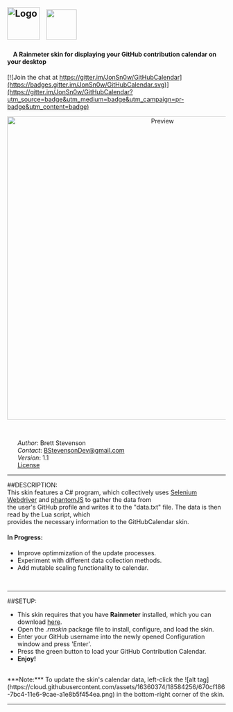 <img src="https://cloud.githubusercontent.com/assets/16360374/18583398/322d04ba-7bbf-11e6-9964-c1958021561a.png" height="75" title="Logo"> &nbsp; <img src="https://cloud.githubusercontent.com/assets/16360374/18583620/88d68768-7bc0-11e6-9baa-2380731c2bd0.png" height="70">
------------------------------------------------------------------------------------------------------------------------
#### &nbsp;&nbsp;&nbsp;&nbsp;A Rainmeter skin for displaying your GitHub contribution calendar on your desktop  

[![Join the chat at https://gitter.im/JonSn0w/GitHubCalendar](https://badges.gitter.im/JonSn0w/GitHubCalendar.svg)](https://gitter.im/JonSn0w/GitHubCalendar?utm_source=badge&utm_medium=badge&utm_campaign=pr-badge&utm_content=badge)
<br>
  <p align="center">
  <img src="https://github.com/JonSn0w/Rainmeter_GitHubCalendar/blob/master/@Resources/preview/Preview.gif" width="700" title="Preview">
  </p>
  <br>
  
  &nbsp;&nbsp;&nbsp;&nbsp;&nbsp;&nbsp;*Author*: Brett Stevenson  
  &nbsp;&nbsp;&nbsp;&nbsp;&nbsp;&nbsp;*Contact*: BStevensonDev@gmail.com  
  &nbsp;&nbsp;&nbsp;&nbsp;&nbsp;&nbsp;*Version*: 1.1  
  &nbsp;&nbsp;&nbsp;&nbsp;&nbsp;&nbsp;[License](https://github.com/JonSn0w/GitHubCalendar/blob/master/LICENSE)
  <br>
  
*********************************************************************************************************  
  
##DESCRIPTION:  
  This skin features a C# program, which collectively uses [Selenium Webdriver](http://www.seleniumhq.org/projects/webdriver/) and [phantomJS](http://phantomjs.org) to gather the data from  
  the user's GitHub profile and writes it to the "data.txt" file. The data is then read by the Lua script, which  
  provides the necessary information to the GitHubCalendar skin.  
    
#### In Progress:  
  * Improve optimmization of the update processes.  
  * Experiment with different data collection methods.  
  * Add mutable scaling functionality to calendar.  
  
  <br/>

*********************************************************************************************************
  
##SETUP:  
  * This skin requires that you have **Rainmeter** installed, which you can download [here](https://www.rainmeter.net/).
  * Open the *.rmskin* package file to install, configure, and load the skin.
  * Enter your GitHub username into the newly opened Configuration window and press 'Enter'.
  * Press the green button to load your GitHub Contribution Calendar.
  * **Enjoy!**  
<br>
  ***Note:*** To update the skin's calendar data, left-click the ![alt tag](https://cloud.githubusercontent.com/assets/16360374/18584256/670cf186-7bc4-11e6-9cae-a1e8b5f454ea.png) in the bottom-right corner of the skin. 
<br/>

*********************************************************************************************************  

